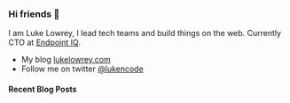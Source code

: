 ### Hi friends 👋

I am Luke Lowrey, I lead tech teams and build things on the web. Currently CTO at [Endpoint IQ](https://endpointiq.com.au/).

- My blog [lukelowrey.com](https://lukelowrey.com)
- Follow me on twitter [@lukencode](https://twitter.com/lukencode)

#### Recent Blog Posts
<!--START_SECTION:feed-->
<!--END_SECTION:feed-->
